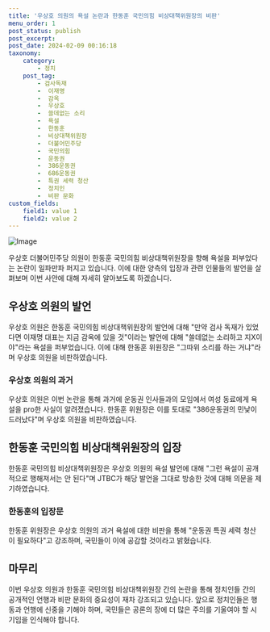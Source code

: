 ```yaml
---
title: '우상호 의원의 욕설 논란과 한동훈 국민의힘 비상대책위원장의 비판'
menu_order: 1
post_status: publish
post_excerpt: 
post_date: 2024-02-09 00:16:18
taxonomy:
    category:
        - 정치
    post_tag:
        - 검사독재
        -  이재명
        -  감옥
        -  우상호
        -  쓸데없는 소리
        -  욕설
        -  한동훈
        -  비상대책위원장
        -  더불어민주당
        -  국민의힘
        -  운동권
        -  386운동권
        -  686운동권
        -  특권 세력 청산
        -  정치인
        -  비판 문화
custom_fields:
    field1: value 1
    field2: value 2
---
```


![Image](https://imgnews.pstatic.net/image/022/2024/02/08/20240208514859_20240208195501657.jpg?type=w647)

우상호 더불어민주당 의원이 한동훈 국민의힘 비상대책위원장을 향해 욕설을 퍼부었다는 논란이 일파만파 퍼지고 있습니다. 이에 대한 양측의 입장과 관련 인물들의 발언을 살펴보며 이번 사안에 대해 자세히 알아보도록 하겠습니다.
## 우상호 의원의 발언
우상호 의원은 한동훈 국민의힘 비상대책위원장의 발언에 대해 "만약 검사 독재가 있었다면 이재명 대표는 지금 감옥에 있을 것"이라는 발언에 대해 "쓸데없는 소리하고 지X이야"라는 욕설을 퍼부었습니다. 이에 대해 한동훈 위원장은 "그따위 소리를 하는 거냐"라며 우상호 의원을 비판하였습니다.
### 우상호 의원의 과거
우상호 의원은 이번 논란을 통해 과거에 운동권 인사들과의 모임에서 여성 동료에게 욕설을 pro한 사실이 알려졌습니다. 한동훈 위원장은 이를 토대로 "386운동권의 민낯이 드러났다"며 우상호 의원을 비판하였습니다.
## 한동훈 국민의힘 비상대책위원장의 입장
한동훈 국민의힘 비상대책위원장은 우상호 의원의 욕설 발언에 대해 "그런 욕설이 공개적으로 행해져서는 안 된다"며 JTBC가 해당 발언을 그대로 방송한 것에 대해 의문을 제기하였습니다. 
### 한동훈의 입장문
한동훈 위원장은 우상호 의원의 과거 욕설에 대한 비판을 통해 "운동권 특권 세력 청산이 필요하다"고 강조하며, 국민들이 이에 공감할 것이라고 밝혔습니다.
## 마무리
이번 우상호 의원과 한동훈 국민의힘 비상대책위원장 간의 논란을 통해 정치인들 간의 공개적인 언행과 비판 문화의 중요성이 재차 강조되고 있습니다. 앞으로 정치인들은 행동과 언행에 신중을 기해야 하며, 국민들은 공론의 장에 더 많은 주의를 기울여야 할 시기임을 인식해야 합니다.
